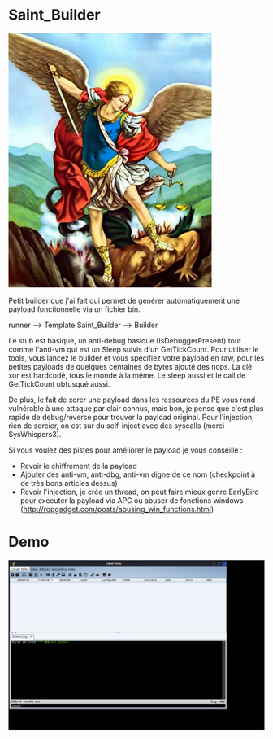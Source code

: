 # Saint_Builder

![alt text](https://raw.githubusercontent.com/DallasFR/Saint_Builder/main/images/saint_michel_diable.jpg)

Petit builder que j'ai fait qui permet de générer automatiquement une payload fonctionnelle via un fichier bin. 

runner --> Template
Saint_Builder --> Builder

Le stub est basique, un anti-debug basique (IsDebuggerPresent) tout comme l'anti-vm qui est un Sleep suivis d'un GetTickCount.
Pour utiliser le tools, vous lancez le builder et vous spécifiez votre payload en raw, pour les petites payloads de quelques centaines de bytes ajouté des nops.
La clé xor est hardcodé, tous le monde à la même. Le sleep aussi et le call de GetTickCount obfusqué aussi.

De plus, le fait de xorer une payload dans les ressources du PE vous rend vulnérable à une attaque par clair connus, mais bon, je pense que c'est plus rapide de debug/reverse pour trouver la payload original.
Pour l'injection, rien de sorcier, on est sur du self-inject avec des syscalls (merci SysWhispers3).

Si vous voulez des pistes pour améliorer le payload je vous conseille :

- Revoir le chiffrement de la payload
- Ajouter des anti-vm, anti-dbg, anti-vm digne de ce nom (checkpoint à de très bons articles dessus)
- Revoir l'injection, je crée un thread, on peut faire mieux genre EarlyBird pour executer la payload via APC ou abuser de fonctions windows (http://ropgadget.com/posts/abusing_win_functions.html)

# Demo

![alt text](https://raw.githubusercontent.com/DallasFR/Saint_Builder/main/images/gif_exemple.gif)

